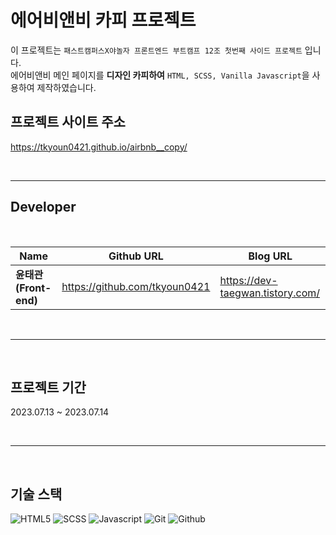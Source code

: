 # 에어비앤비 카피 프로젝트
이 프로젝트는 `패스트캠퍼스X야놀자 프론트엔드 부트캠프
12조 첫번째 사이드 프로젝트` 입니다.  
에어비앤비 메인 페이지를 **디자인 카피하여** `HTML, SCSS, Vanilla Javascript`을 사용하여 제작하였습니다.


## 프로젝트 사이트 주소
<a href="https://tkyoun0421.github.io/airbnb__copy/">https://tkyoun0421.github.io/airbnb__copy/</a>

<br/>

---

## Developer

<br/>

Name | Github URL | Blog URL |
-- | -- | -- |
**윤태관(Front-end)** | https://github.com/tkyoun0421 | https://dev-taegwan.tistory.com/ 

<br/>

---
<br/>

## 프로젝트 기간
2023.07.13 ~ 2023.07.14

<br/>

---
<br/>

## 기술 스택
![HTML5](https://img.shields.io/badge/HTML5-E34F26?style=for-the-badge&logo=html5&logoColor=white)
![SCSS](https://img.shields.io/badge/Sass-CC6699?style=for-the-badge&logo=sass&logoColor=white)
![Javascript](https://img.shields.io/badge/JavaScript-323330?style=for-the-badge&logo=javascript&logoColor=F7DF1E)
![Git](https://img.shields.io/badge/GIT-E44C30?style=for-the-badge&logo=git&logoColor=white)
![Github](https://img.shields.io/badge/GitHub-100000?style=for-the-badge&logo=github&logoColor=white)

 
